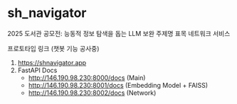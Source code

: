 # sh_navigator

2025 도서관 공모전: 능동적 정보 탐색을 돕는 LLM 보완 주제명 표목 네트워크 서비스

프로토타입 링크
(챗봇 기능 공사중)

1. <https://shnavigator.app>
2. FastAPI Docs
   - <http://146.190.98.230:8000/docs> (Main)
   - <http://146.190.98.230:8001/docs> (Embedding Model + FAISS)
   - <http://146.190.98.230:8002/docs> (Network)
